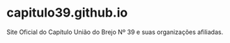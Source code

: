 # capitulo39.github.io
Site Oficial do Capítulo União do Brejo Nº 39 e suas organizações afiliadas.
